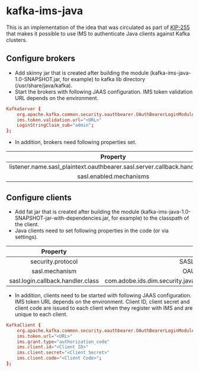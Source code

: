 # kafka-ims-java

This is an implementation of the idea that was circulated as part of [KIP-255](https://cwiki.apache.org/confluence/pages/viewpage.action?pageId=75968876) that makes it possible to use IMS to authenticate Java clients against Kafka clusters.

## Configure brokers

* Add skinny jar that is created after building the module (kafka-ims-java-1.0-SNAPSHOT.jar, for example) to kafka lib directory (/usr/share/java/kafka).
* Start the brokers with following JAAS configuration. IMS token validation URL depends on the environment.

```conf
KafkaServer {
    org.apache.kafka.common.security.oauthbearer.OAuthBearerLoginModule required
    ims.token.validation.url="<URL>"
    LoginStringClaim_sub="admin";
};
```

* In addition, brokers need following properties set.

| Property | Value |
| :-------:|:-----:|
| listener.name.sasl_plaintext.oauthbearer.sasl.server.callback.handler.class | com.adobe.ids.dim.security.java.IMSAuthenticateValidatorCallbackHandler |
| sasl.enabled.mechanisms | OAUTHBEARER |

## Configure clients

* Add fat jar that is created after building the module (kafka-ims-java-1.0-SNAPSHOT-jar-with-dependencies.jar, for example) to the classpath of the client.
* Java clients need to set following properties in the code (or via settings).

| Property | Value |
| :-------:|:-----:|
| security.protocol | SASL_PLAINTEXT |
| sasl.mechanism  | OAUTHBEARER |
| sasl.login.callback.handler.class | com.adobe.ids.dim.security.java.IMSAuthenticateLoginCallbackHandler |

* In addition, clients need to be started with following JAAS configuration. IMS token  URL depends on the environment. Client ID, client secret and client code are issued to each client when they register with IMS and are unique to each client.

```conf
KafkaClient {
    org.apache.kafka.common.security.oauthbearer.OAuthBearerLoginModule required
    ims.token.url="<URL>"
    ims.grant.type="authorization_code" 
    ims.client.id="<Client ID>"
    ims.client.secret="<Client Secret>"
    ims.client.code="<Client Code>";
};
```
